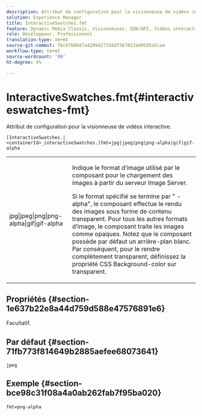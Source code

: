```yaml
---
description: Attribut de configuration pour la visionneuse de vidéos interactive.
solution: Experience Manager
title: InteractiveSwatches.fmt
feature: Dynamic Media Classic, Visionneuses, SDK/API, Vidéos interactives
role: Développeur, Professionnel
translation-type: tm+mt
source-git-commit: f6c97606d7a4209427316d7367013ad9585a5cae
workflow-type: tm+mt
source-wordcount: '99'
ht-degree: 4%

---
```



# InteractiveSwatches.fmt{#interactiveswatches-fmt}

Attribut de configuration pour la visionneuse de vidéos interactive.

`[InteractiveSwatches.|<containerId>_interactiveSwatches.]fmt=jpg|jpeg|png|png-alpha|gif|gif-alpha`

<table id="table_441553CD34C94A58A9D7CBF772DEDDB6"> 
 <tbody> 
  <tr> 
   <td colname="col1"> <p> <span class="codeph"> jpg|jpeg|png|png-alpha|gif|gif-alpha</span> </p> </td> 
   <td colname="col2"> <p> Indique le format d’image utilisé par le composant pour le chargement des images à partir du serveur Image Server. </p> <p>Si le format spécifié se termine par "<span class="codeph"> -alpha</span>", le composant effectue le rendu des images sous forme de contenu transparent. Pour tous les autres formats d’image, le composant traite les images comme opaques. Notez que le composant possède par défaut un arrière-plan blanc. Par conséquent, pour le rendre complètement transparent, définissez la propriété CSS <span class="codeph"> Background-color</span> sur <span class="codeph"> transparent</span>. </p> </td> 
  </tr> 
 </tbody> 
</table>

## Propriétés {#section-1e637b22e8a44d759d588e47576891e6}

Facultatif.

## Par défaut {#section-71fb773f814649b2885aefee68073641}

`jpeg`

## Exemple {#section-bce98c31f08a4a0ab262fab7f95ba020}

```
fmt=png-alpha
```


